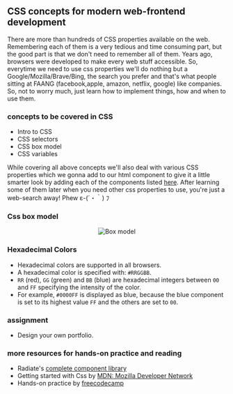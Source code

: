 ## CSS concepts for modern web-frontend development
There are more than hundreds of CSS properties available on the web. Remembering each of them is a very tedious and time consuming part, but the good part is that we don't need to remember all of them. Years ago, browsers were developed to make every web stuff accessible. So, everytime we need to use css properties we'll do nothing but a Google/Mozilla/Brave/Bing, the search you prefer and that's what people sitting at FAANG (facebook,apple, amazon, netflix, google) like companies. So, not to worry much, just learn how to implement things, how and when to use them.

### concepts to be covered in CSS
* Intro to CSS
* CSS selectors
* CSS box model
* CSS variables

While covering all above concepts we'll also deal with various CSS properties which we gonna add to our html component to give it a little smarter look by adding each of the components listed [here](https://parthpandyappp.github.io). After learning some of them later when you need other css properties to use, you're just a web-search away! Phew ε-(´・｀) ﾌ

### Css box model
<p align="center">
  <img src="https://i.ibb.co/bdwXbPx/screely-box-model.png" title="Box model"/>
</p>

### Hexadecimal Colors
* Hexadecimal colors are supported in all browsers.
* A hexadecimal color is specified with: `#RRGGBB`.
* `RR` (red), `GG` (green) and `BB` (blue) are hexadecimal integers between `00` and `FF` specifying the intensity of the color.
* For example, `#0000FF` is displayed as blue, because the blue component is set to its highest value `FF` and the others are set to `00`.

### assignment
* Design your own portfolio.

### more resources for hands-on practice and reading
* Radiate's [complete component library](https://ikej6.csb.app/)
* Getting started with Css by [MDN: Mozilla Developer Network](https://developer.mozilla.org/en-US/docs/Web/CSS)
* Hands-on practice by [freecodecamp](https://www.freecodecamp.org/learn/responsive-web-design/#basic-css)
